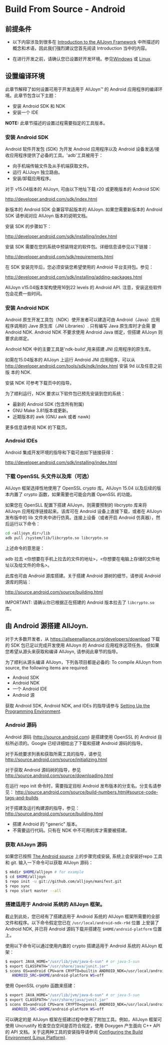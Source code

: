 # Build From Source - Android

## 前提条件

* 以下内容涉及到很多在 [Introduction to the AllJoyn Framework][intro-to-alljoyn-framework] 中所描述的概念和术语，因此我们强烈建议您首先阅读 Introduction 当中的内容。

* 在进行开发之前，请确认您已设置好开发环境。参见[Windows][config-build-environment-windows] 或 [Linux][config-build-environment-linux].

## 设置编译环境

此章节解释了如何设置可用于开发适用于 AllJoyn&trade; 的 Android 应用程序的编译环境。此章节包含以下主题：

* 安装 Android SDK 和 NDK
* 安装一个 IDE

**NOTE:** 此章节描述的设置过程需要指定的工具版本。

### 安装 Android SDK


Android 软件开发包 (SDK) 为开发 Android 应用程序以及 Android 设备发送/接收应用程序提供了必备的工具。'adb'工具被用于：

* 向手机端传输文件及从手机端获取文件。
* 运行 ALlJoyn 独立路由。
* 安装/卸载应用程序。

对于 v15.04版本的 AllJoyn, 可由以下地址下载 r20 或更晚版本的 Android SDK:

http://developer.android.com/sdk/index.html

新版本的 Android SDK 会兼容早起版本的 AllJoyn. 如果您需要新版本的 Android SDK 请参阅对应 AllJoyn 版本的说明文档。

安装 SDK 的步骤如下：

http://developer.android.com/sdk/installing/index.html

安装 SDK 需要在您的系统中预装特定的软件包。详细信息请参见以下链接：

http://developer.android.com/sdk/requirements.html

在 SDK 安装完毕后，您必须安装您希望使用的 Android 平台支持包。参见：

http://developer.android.com/sdk/installing/adding-packages.html

AllJoyn v15.04版本架构使用16到22 levels 的 Android API. 注意，安装这些软件包会花费一些时间。

### 安装 Android NDK

Android 原生开发工具包（NDK）使开发者可以建造可由 Android（Java）应用程序调用的 Jave 原生库（JNI Libraries）. 只有编写 Java 原生库时才会需
要 Android NDK. Android NDK 不要求使用 Android Java 绑定，但搭建 AllJoyn 则要求此绑定。

Android NDK 中的主要工具是'ndk-build',用来搭建 JNI 应用程序的原生库。

如需在15.04版本的 AllJoyn 上运行 Android JNI 应用程序，可以从 http://developer.android.com/tools/sdk/ndk/index.html 安装 9d 以及任意之前版 本的 NDK.

安装 NDK 可参考下载页中的指导。

为了顺利运行，NDK 要求以下软件包已预先安装到您的系统：

* 最新的 Android SDK (包含所有附属)
* GNU Make 3.81版本或更新。
* 近期版本的 awk (GNU awk 或者 nawk)

更多信息请参阅 NDK 的下载页。

### Android IDEs
Android 集成开发环境的指导和下载可由如下链接获得：

http://developer.android.com/sdk/installing/index.html

### 下载 OpenSSL 头文件以及库（可选）

AllJoyn 框架选择性地使用了 OpenSSL crypto 库。AllJoyn 15.04 以及后续的版本内置了 crypto 函数，如果需要也可能会内置 OpenSSL 的功能。

如果您在 OpenSLL 配置下搭建 AllJoyn，则需要预制的 libcrypto 库来将 AllJoyn 应用程序链接起来。该库可在 Android 设备上直接下载，或者在 AllJoyn 发布版中的 lib 文件夹中进行仿真。连接上设备（或者开启 Android 仿真器），然后运行以下命令：

```sh
cd <alljoyn_dir>/lib
adb pull /system/lib/libcrypto.so libcrypto.so
```

上述命令的意思是：

adb 拉去 <你想要在手机上拉去的文件的地址>，<你想要在电脑上存储的文件地址以及给文件的命名>。

此库也可由 Android 源库搭建。关于搭建 Android 源树的细节，请参阅 Android 源库的网站：

http://source.android.com/source/building.html

IMPORTANT: 请确认你已根据正在搭建的 Android 版本拉去了 `libcrypto.so` 库。

## 由 Android 源搭建 AllJoyn.

对于大多数开发者，从 https://allseenalliance.org/developers/download 下载的 SDK 包已足以完成开发使用 AllJoyn 的 Android 应用程序这项任务。
但如果您希望从源头来获取和编译 AllJoyn, 请参阅此章节的指导。

为了顺利从源头编译 AllJoyn，下列各项目都是必备的:
To compile AllJoyn from source, the following items are required:

* Android SDK
* Android NDK
* 一个 Android IDE
* Android 源


获取 Android SDK, Android NDK, and IDEs 的指导请参与 [Setting Up the Programming Environment][set-up-programming-environment].

### Android 源码

Android 源码 (http://source.android.com) 是搭建使用 OpenSSL 的 Android 目标所必须的。Google 已经详细给出了下载和搭建 Android 源码的指导。

对于系统要求列表和获取所需工具的指导，请参见 http://source.android.com/source/initializing.html

对于获取 Android 源码树的指导，参见 http://source.android.com/source/downloading.html

在运行 repo init 命令时，需要指定目标 Android 发布版本的分支名。分支名请参见：
http://source.android.com/source/build-numbers.html#source-code-tags-and-builds

 对于搭建及运行构建源的指导，参见：http://source.android.com/source/building.html

* 搭建 Android 的 "generic" 版本。
* 不需要运行代码。只有在 NDK 中不可用的库才需要被搭建。

### 获取 AllJoyn 源码

如果您已按照 [The Android source][android-source] 上的步骤完成安装, 系统上会安装好repo 工具和 git.
输入一下命令可以获取 AllJoyn 源码：

```sh
$ mkdir $HOME/alljoyn # for example
$ cd $HOME/alljoyn
$ repo init -u git://github.com/alljoyn/manifest.git
$ repo sync
$ repo start master --all
```

### 搭建适用于 Android 系统的 AllJoyn 框架。

截止到此处，您已经有了搭建适用于 Android 系统的 AllJoyn 框架所需要的全部文件和程序。以下命令假定您已在  `/usr/local/android-ndk-r9d` 位置
上安装了 Android NDK, 并已将 Android 源码下载并搭建在 `$HOME/android-platform` 位置上。

使用以下命令可以通过使用内置的 crypto 搭建适用于 Android 系统的 AllJoyn 框架：

```sh
$ export JAVA_HOME="/usr/lib/jvm/java-6-sun" # or java-5-sun
$ export CLASSPATH="/usr/share/java/junit.jar"
$ scons OS=android CPU=arm CRYPTO=builtin ANDROID_NDK=/usr/local/android-ndk-r9b
   ANDROID_SRC=$HOME/android-platform WS=off
```

使用 OpenSSL crypto 函数来搭建：

```sh
$ export JAVA_HOME="/usr/lib/jvm/java-6-sun" # or java-5-sun
$ export CLASSPATH="/usr/share/java/junit.jar"
$ scons OS=android CPU=arm CRYPTO=openssl ANDROID_NDK=/usr/local/android-ndk-r9b
   ANDROID_SRC=$HOME/android-platform WS=off
```

可以确定的是 AllJoyn 框架在搭建过程中使用了附加工具。例如，AllJoyn 框架可使用 Uncrustify 检查空白空间是否符合规定，使用 Doxygen 产生面向 C++ API 的 API 文档。关于这两种工具的安装指导请参阅 [Configuring the Build Environment (Linux Platform)][config-build-environment-linux].

[intro-to-alljoyn-framework]: /learn/core/standard-core
[config-build-environment-windows]: /develop/building/windows/build-source
[config-build-environment-linux]: /develop/building/linux/build-source

[set-up-programming-environment]: #setting-up-the-programming-environment
[android-source]: #the-android-source

